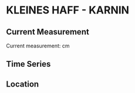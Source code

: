 # KLEINES HAFF - KARNIN

## Current Measurement

Current measurement: <Value topic="rivers/pegel-online/OSPH/KARNIN/measurementValue"/> cm

## Time Series

<TimeSeries topic="rivers/pegel-online/OSPH/KARNIN/measurementValue" period="week" />

## Location

<WorldMap>
  <Marker lat="53.84366487308738" lon="13.858494243912038" labelTopic="rivers/pegel-online/OSPH/KARNIN/measurementValue" />
</WorldMap>
